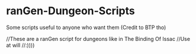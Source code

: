 # ranGen-Dungeon-Scripts
Some scripts useful to anyone who want them (Credit to BTP tho)

//These are a ranGen script for dungeons like in The Binding Of Issac
//Use at will
//:))))
